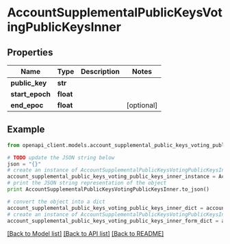 # AccountSupplementalPublicKeysVotingPublicKeysInner


## Properties
Name | Type | Description | Notes
------------ | ------------- | ------------- | -------------
**public_key** | **str** |  | 
**start_epoch** | **float** |  | 
**end_epoc** | **float** |  | [optional] 

## Example

```python
from openapi_client.models.account_supplemental_public_keys_voting_public_keys_inner import AccountSupplementalPublicKeysVotingPublicKeysInner

# TODO update the JSON string below
json = "{}"
# create an instance of AccountSupplementalPublicKeysVotingPublicKeysInner from a JSON string
account_supplemental_public_keys_voting_public_keys_inner_instance = AccountSupplementalPublicKeysVotingPublicKeysInner.from_json(json)
# print the JSON string representation of the object
print AccountSupplementalPublicKeysVotingPublicKeysInner.to_json()

# convert the object into a dict
account_supplemental_public_keys_voting_public_keys_inner_dict = account_supplemental_public_keys_voting_public_keys_inner_instance.to_dict()
# create an instance of AccountSupplementalPublicKeysVotingPublicKeysInner from a dict
account_supplemental_public_keys_voting_public_keys_inner_form_dict = account_supplemental_public_keys_voting_public_keys_inner.from_dict(account_supplemental_public_keys_voting_public_keys_inner_dict)
```
[[Back to Model list]](../README.md#documentation-for-models) [[Back to API list]](../README.md#documentation-for-api-endpoints) [[Back to README]](../README.md)


